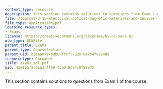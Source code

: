 ```yaml
---
content_type: resource
description: This section contains solutions to questions from Exam 1 of the course.
file: /courses/3-15-electrical-optical-magnetic-materials-and-devices-fall-2006/4a21b572b1a1ffa9f3b08c94c0f89875_exam1_sol.pdf
file_type: application/pdf
learning_resource_types:
- Exams
license: https://creativecommons.org/licenses/by-nc-sa/4.0/
ocw_type: OCWFile
parent_title: Exams
parent_type: CourseSection
parent_uid: b1eaa079-b8b8-fbcf-7828-0e75470c24de
resourcetype: Document
title: exam1_sol.pdf
uid: 4a21b572-b1a1-ffa9-f3b0-8c94c0f89875
---
```

This section contains solutions to questions from Exam 1 of the course.